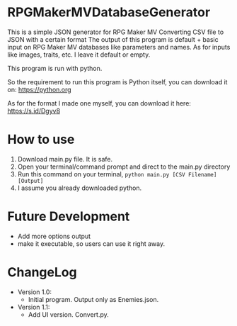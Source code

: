 # RPGMakerMVDatabaseGenerator
This is a simple JSON generator for RPG Maker MV
Converting CSV file to JSON with a certain format
The output of this program is default + basic input on RPG Maker MV databases like parameters and names.
As for inputs like images, traits, etc. I leave it default or empty.

This program is run with python.

So the requirement to run this program is Python itself, you can download it on: https://python.org

As for the format I made one myself, you can download it here: https://s.id/Dgyv8

# How to use
1. Download main.py file. It is safe.
2. Open your terminal/command prompt and direct to the main.py directory
3. Run this command on your terminal, `python main.py [CSV Filename] [Output]`
4. I assume you already downloaded python.

# Future Development
- Add more options output
- make it executable, so users can use it right away.

# ChangeLog
- Version 1.0:
  - Initial program. Output only as Enemies.json.
- Version 1.1:
  - Add UI version. Convert.py.
